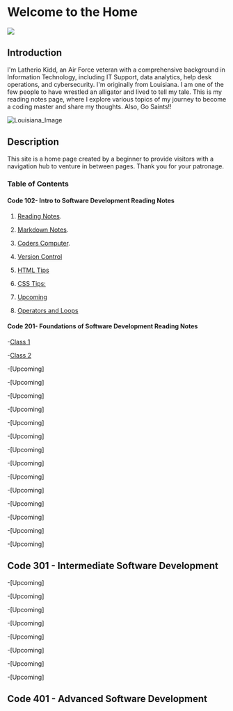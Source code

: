 # Welcome to the  Home

![
](Home.jpg)

## Introduction

I'm Latherio Kidd, an Air Force veteran with a comprehensive background in Information Technology, including IT Support,
data analytics, help desk operations, and cybersecurity. I'm originally from Louisiana. I am one of the few people to have wrestled an alligator and lived to tell my tale. This is my reading notes page, where I explore various topics of my journey to become a coding master and share my thoughts. Also, Go Saints!!

![Louisiana_Image](https://github.com/LatherioK0818/reading-notes/assets/80198308/b0de4798-6ebb-4b64-80a3-f92b27dcf924)

## Description

This site is  a home page created by a beginner to provide visitors with a navigation hub to venture in between pages. Thank you for your patronage.

### Table of Contents

#### Code 102- Intro to Software Development Reading Notes

1. [Reading Notes](https://latheriok0818.github.io/reading-notes/).

2. [Markdown Notes](https://latheriok0818.github.io//reading-notes/markdown).

3. [Coders Computer](https://latheriok0818.github.io/reading-notes/coderscomputer).

4. [Version Control](https://latheriok0818.github.io/reading-notes/versionControlTip)

5. [HTML Tips](LatherioK0818.github.io/reading-notes/html)

6. [CSS Tips:](LatherioK0818.github.io/reading-notes/css)

7. [Upcoming]()

8. [Operators and Loops](LatherioK0818.github.io/reading-notes/class8notes)

#### Code 201- Foundations of Software Development Reading Notes

-[Class 1](https://latheriok0818.github.io/reading-notes/class201notes/class01)

-[Class 2]()

-[Upcoming]

-[Upcoming]

-[Upcoming]

-[Upcoming]

-[Upcoming]

-[Upcoming]

-[Upcoming]

-[Upcoming]

-[Upcoming]

-[Upcoming]

-[Upcoming]

-[Upcoming]

-[Upcoming]

-[Upcoming]

## Code 301 - Intermediate Software Development

 -[Upcoming]

-[Upcoming]

-[Upcoming]

-[Upcoming]

-[Upcoming]

-[Upcoming]

-[Upcoming]

-[Upcoming]

## Code 401 - Advanced Software Development
